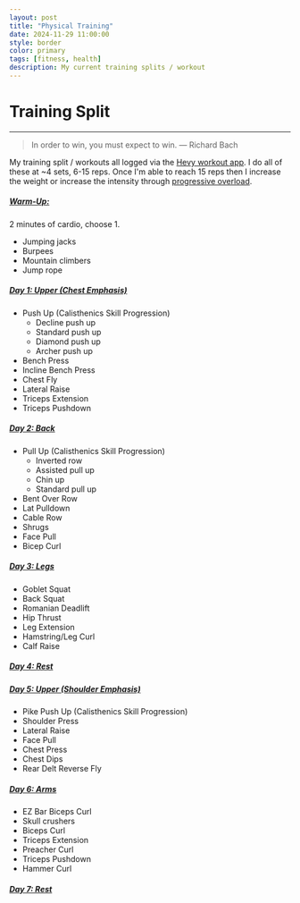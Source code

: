 ```yaml
---
layout: post
title: "Physical Training"
date: 2024-11-29 11:00:00
style: border
color: primary
tags: [fitness, health]
description: My current training splits / workout
---
```


# Training Split
---

> In order to win, you must expect to win.
> — Richard Bach

My training split / workouts all logged via the [Hevy workout app](https://hevy.com/user/pyr0lifts). I do all of these at ~4 sets, 6-15 reps. Once I'm able to reach 15 reps then I increase the weight or increase the intensity through [progressive overload](https://www.medicalnewstoday.com/articles/progressive-overload#workout-plan-examples).

##### <u>Warm-Up:</u>
2 minutes of cardio, choose 1.
- Jumping jacks
- Burpees
- Mountain climbers
- Jump rope

##### <u>Day 1: Upper (Chest Emphasis)</u>
- Push Up (Calisthenics Skill Progression)
	- Decline push up
	- Standard push up
	- Diamond push up
	- Archer push up
- Bench Press
- Incline Bench Press
- Chest Fly
- Lateral Raise
- Triceps Extension
- Triceps Pushdown

##### <u>Day 2: Back</u>
- Pull Up (Calisthenics Skill Progression)
	- Inverted row
	- Assisted pull up
	- Chin up
	- Standard pull up
- Bent Over Row
- Lat Pulldown
- Cable Row
- Shrugs
- Face Pull
- Bicep Curl

##### <u>Day 3: Legs</u>
- Goblet Squat
- Back Squat
- Romanian Deadlift
- Hip Thrust
- Leg Extension
- Hamstring/Leg Curl
- Calf Raise

##### <u>Day 4: Rest</u>

##### <u>Day 5: Upper (Shoulder Emphasis)</u>
- Pike Push Up (Calisthenics Skill Progression)
- Shoulder Press
- Lateral Raise
- Face Pull
- Chest Press
- Chest Dips
- Rear Delt Reverse Fly

##### <u>Day 6: Arms</u>
- EZ Bar Biceps Curl
- Skull crushers
- Biceps Curl
- Triceps Extension
- Preacher Curl
- Triceps Pushdown
- Hammer Curl

##### <u>Day 7: Rest</u>
